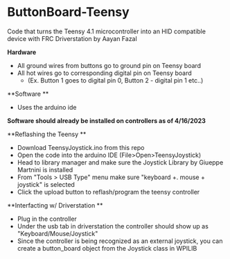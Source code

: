 # ButtonBoard-Teensy
Code that turns the Teensy 4.1 microcontroller into an HID compatible device with FRC Driverstation by Aayan Fazal 

**Hardware** 
- All ground wires from buttons go to ground pin on Teensy board
- All hot wires go to corresponding digital pin on Teensy board 
  - (Ex. Button 1 goes to digital pin 0, Button 2 - digital pin 1 etc..) 

**Software ** 
- Uses the arduino ide 

**Software should already be installed on controllers as of 4/16/2023** 

**Reflashing the Teensy ** 
- Download TeensyJoystick.ino from this repo
- Open the code into the arduino IDE (File>Open>TeensyJoystick) 
- Head to library manager and make sure the Joystick Library by Giueppe Martnini is installed 
- From "Tools > USB Type" menu make sure "keyboard +. mouse + joystick" is selected 
- Click the upload button to reflash/program the teensy controller 

**Interfacting w/ Driverstation **
- Plug in the controller 
- Under the usb tab in driverstation the controller should show up as "Keyboard/Mouse/Joystick" 
- Since the controller is being recognized as an external joystick, you can create a button_board object from the Joystick class in WPILIB
